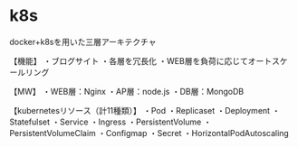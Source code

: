 # k8s
docker+k8sを用いた三層アーキテクチャ

【機能】
・ブログサイト
・各層を冗長化
・WEB層を負荷に応じてオートスケールリング

【MW】
・WEB層：Nginx
・AP層：node.js
・DB層：MongoDB

【kubernetesリソース（計11種類）】
・Pod
・Replicaset
・Deployment
・Statefulset
・Service
・Ingress
・PersistentVolume
・PersistentVolumeClaim
・Configmap
・Secret
・HorizontalPodAutoscaling
